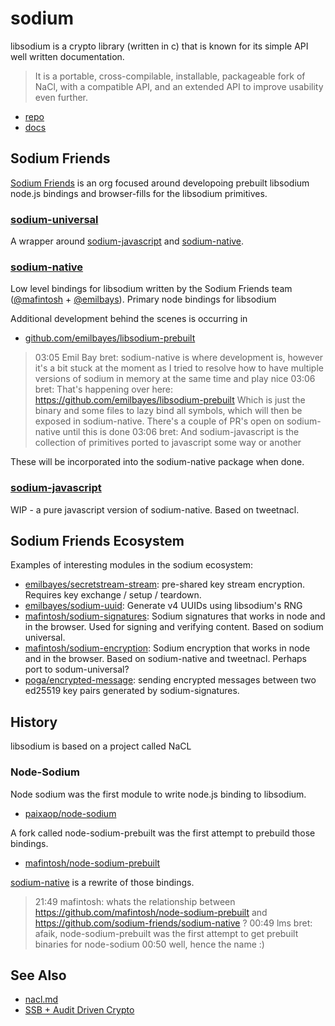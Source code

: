 # sodium

libsodium is a crypto library (written in c) that is known for its simple API well written documentation.

> It is a portable, cross-compilable, installable, packageable fork of NaCl, with a compatible API, and an extended API to improve usability even further.

- [repo](https://github.com/jedisct1/libsodium)
- [docs](https://download.libsodium.org/doc/)

## Sodium Friends

[Sodium Friends](https://github.com/sodium-friends/) is an org focused around developoing prebuilt libsodium node.js bindings and browser-fills for the libsodium primitives.


### [sodium-universal](https://github.com/sodium-friends/sodium-universal)

A wrapper around [sodium-javascript](#sodium-javascript) and [sodium-native](#sodium-native).

### [sodium-native](https://github.com/sodium-friends/sodium-native)

Low level bindings for libsodium written by the Sodium Friends team ([@mafintosh][maf] + [@emilbays][eb]).  Primary node bindings for libsodium

Additional development behind the scenes is occurring in

- [github.com/emilbayes/libsodium-prebuilt](https://github.com/emilbayes/libsodium-prebuilt)

> 03:05 <emilbayes> Emil Bay bret: sodium-native is where development is, however it's a bit stuck at the moment as I tried to resolve how to have multiple versions of sodium in memory at the same time and play nice
03:06 bret: That's happening over here: https://github.com/emilbayes/libsodium-prebuilt Which is just the binary and some files to lazy bind all symbols, which will then be exposed in sodium-native. There's a couple of PR's open on sodium-native until this is done
03:06 bret: And sodium-javascript is the collection of primitives ported to javascript some way or another

These will be incorporated into the sodium-native package when done.

### [sodium-javascript](https://github.com/sodium-friends/sodium-javascript)

WIP - a pure javascript version of sodium-native. Based on tweetnacl.

## Sodium Friends Ecosystem

Examples of interesting modules in the sodium ecosystem:

- [emilbayes/secretstream-stream](https://github.com/emilbayes/secretstream-stream): pre-shared key stream encryption.  Requires key exchange / setup / teardown.
- [emilbayes/sodium-uuid](https://github.com/emilbayes/sodium-uuid): Generate v4 UUIDs using libsodium's RNG
- [mafintosh/sodium-signatures](https://github.com/mafintosh/sodium-signatures): Sodium signatures that works in node and in the browser.  Used for signing and verifying content.  Based on sodium universal.
- [mafintosh/sodium-encryption](https://github.com/mafintosh/sodium-encryption): Sodium encryption that works in node and in the browser.  Based on sodium-native and tweetnacl.  Perhaps port to sodum-universal?
- [poga/encrypted-message](https://github.com/poga/encrypted-message): sending encrypted messages between two ed25519 key pairs generated by sodium-signatures.


## History

libsodium is based on a project called NaCL

### Node-Sodium

Node sodium was the first module to write node.js binding to libsodium.

- [paixaop/node-sodium](https://github.com/paixaop/node-sodium)

A fork called node-sodium-prebuilt was the first attempt to prebuild those bindings.

- [mafintosh/node-sodium-prebuilt](https://github.com/mafintosh/node-sodium-prebuilt)

[sodium-native](#sodium-native) is a rewrite of those bindings.

> 21:49 <bret> mafintosh: whats the relationship between https://github.com/mafintosh/node-sodium-prebuilt and https://github.com/sodium-friends/sodium-native ?
00:49 <ralphtheninja> lms bret: afaik, node-sodium-prebuilt was the first attempt to get prebuilt binaries for node-sodium
00:50 well, hence the name :)

## See Also

- [nacl.md](nacl.md)
- [SSB + Audit Driven Crypto](ssb.md)

[eb]: https://github.com/emilbayes
[maf]: https://github.com/mafintosh
